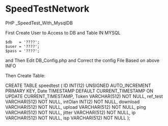 # SpeedTestNetwork
PHP _SpeedTest_With_MysqlDB

First Create User to Access to DB and Table IN MYSQL

	$db   = '????';
	$user = '????';
	$pass = '????'; 
  
and Then Edit DB_Config.php and Correct the config File Based on above INFO

Then Create Table: 

CREATE TABLE speedtest ( 
ID INT(12) UNSIGNED AUTO_INCREMENT PRIMARY KEY,
Date TIMESTAMP DEFAULT CURRENT_TIMESTAMP ON UPDATE CURRENT_TIMESTAMP,
Token VARCHAR(512) NOT NULL,
ref_test VARCHAR(512) NOT NULL,
intOlan INT(2) NOT NULL,
download VARCHAR(512) NOT NULL,
upload VARCHAR(512) NOT NULL,
ping VARCHAR(512) NOT NULL,
jitter VARCHAR(512) NOT NULL,
ip VARCHAR(512) NOT NULL,
isp VARCHAR(512) NOT NULL );
